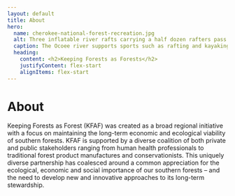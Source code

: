 ```yaml
---
layout: default
title: About
hero:
  name: cherokee-national-forest-recreation.jpg
  alt: Three inflatable river rafts carrying a half dozen rafters pass under a bridge with the U.S. Forest Service logo surrounded by bright green trees.
  caption: The Ocoee river supports sports such as rafting and kayaking in the Cherokee National Forest, TN. Photo by Lance Cheung, U.S. Department of Agriculture.
  heading:
    content: <h2>Keeping Forests as Forests</h2>
    justifyContent: flex-start
    alignItems: flex-start
---
```


# About

Keeping Forests as Forest (KFAF) was created as a broad regional initiative with a focus on maintaining the long-term economic and ecological viability of southern forests. KFAF is supported by a diverse coalition of both private and public stakeholders ranging from human health professionals to traditional forest product manufactures and conservationists. This uniquely diverse partnership has coalesced around a common appreciation for the ecological, economic and social importance of our southern forests – and the need to develop new and innovative approaches to its long-term stewardship.
